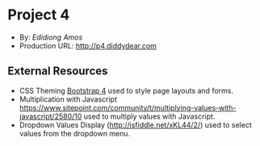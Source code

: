# Project 4
+ By: *Edidiong Amos*
+ Production URL: <http://p4.diddydear.com>

## External Resources
+ CSS Theming [Bootstrap 4](https://getbootstrap.com/) used to style page layouts and forms.
+ Multiplication with Javascript <https://www.sitepoint.com/community/t/multiplying-values-with-javascript/2580/10> used to multiply values with Javascript.
+ Dropdown Values Display (http://jsfiddle.net/xKL44/2/) used to select values from the dropdown menu. 


